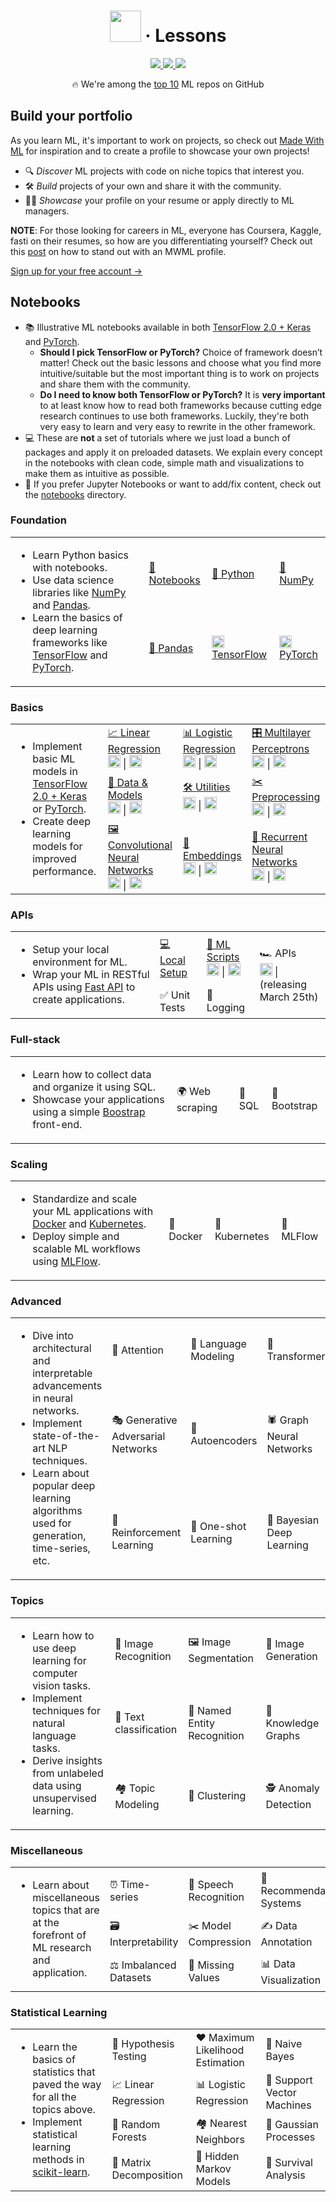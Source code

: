 <div align="center">

# <img src="https://raw.githubusercontent.com/madewithml/images/master/images/mwml_logo.png" width="50"> · Lessons
<a class="ai-header-badge" target="_blank" href="https://github.com/madewithml/lessons">
<img class="ai-header-badge-img" src="https://img.shields.io/github/stars/madewithml/lessons.svg?style=social&label=Star">
</a>
<a class="ai-header-badge" target="_blank" href="https://www.linkedin.com/company/madewithml">
<img src="https://img.shields.io/badge/style--5eba00.svg?label=LinkedIn&logo=linkedin&style=social">
</a>
<a class="ai-header-badge" target="_blank" href="https://twitter.com/madewithml">
<img class="ai-header-badge-img" src="https://img.shields.io/twitter/follow/madewithml.svg?label=Follow&style=social">
</a>
<p>🔥 We're among the <a href="https://github.com/topics/deep-learning" target="_blank">top 10</a> ML repos on GitHub</p>

</div>


## Build your portfolio
As you learn ML, it's important to work on projects, so check out <a href="https://madewithml.com">Made With ML</a> for inspiration and to create a profile to showcase your own projects!
<ul>
<li>🔍 <i>Discover</i> ML projects with code on niche topics that interest you.</li>
<li>🛠 <i>Build</i> projects of your own and share it with the community.</li>
<li>👩‍💻 <i>Showcase</i> your profile on your resume or apply directly to ML managers. </li>
</ul>

**NOTE**: For those looking for careers in ML, everyone has Coursera, Kaggle, fasti on their resumes, so how are you differentiating yourself? Check out this <a href="https://medium.com/@madewithml/7f509ecf2d57?source=friends_link&sk=ace961d53c9f3cf3089e081c0c4ee69c">post</a> on how to stand out with an MWML profile.

[Sign up for your free account →](https://madewithml.com)

## Notebooks
<ul>
    <li>
        📚 Illustrative ML notebooks available in both <a href="https://tensorflow.org">TensorFlow 2.0 + Keras</a> and <a href="https://www.pytorch.org/" target="_blank">PyTorch</a>.
        <ul>
            <li><b>Should I pick TensorFlow or PyTorch?</b> Choice of framework doesn’t matter! Check out the basic lessons and choose what you find more intuitive/suitable but the most important thing is to work on projects and share them with the community.</li>
            <li><b>Do I need to know both TensorFlow or PyTorch?</b> It is <b>very important</b> to at least know how to read both
            frameworks because cutting edge research continues to use both frameworks. Luckily, they're both very easy to learn and very easy to rewrite in the other framework.</li>
        </ul>
    </li>
    <li>💻 These are <b>not</b> a set of tutorials where we just load a bunch of packages and apply it on preloaded datasets. We explain every concept in the notebooks with clean code, simple math and visualizations to make them as intuitive as possible.
    </li>
    <li>
        📓 If you prefer Jupyter Notebooks or want to add/fix content, check out the <a href="https://github.com/madewithml/lessons/tree/master/notebooks" target="_blank">notebooks</a> directory.
    </li>
</ul>


### Foundation
<table class="table table-striped table-bordered table-vcenter">
    <tbody class=ai-notebooks-table-content>
    <tr>
        <td colspan="1" rowspan="2" class="ai-notebooks-table-points ai-orange-link">
        <ul>
            <li>Learn Python basics with notebooks.</li>
            <li>Use data science libraries like <a href="https://www.numpy.org/" target="_blank">NumPy</a> and <a href="https://pandas.pydata.org/" target="_blank">Pandas</a>.</li>
            <li>Learn the basics of deep learning frameworks like <a href="https://www.tensorflow.org/" target="_blank">TensorFlow</a> and <a href="https://pytorch.org/" target="_blank">PyTorch</a>.</li>
        </ul>
        </td>
        <td><a href="https://colab.research.google.com/github/madewithml/lessons/blob/master/notebooks/01_Foundations/01_Notebooks.ipynb">📓 Notebooks</a></td>
        <td><a href="https://colab.research.google.com/github/madewithml/lessons/blob/master/notebooks/01_Foundations/02_Python.ipynb">🐍 Python</a></td>
        <td><a href="https://colab.research.google.com/github/madewithml/lessons/blob/master/notebooks/01_Foundations/03_NumPy.ipynb">🔢 NumPy</a></td>
    </tr>
    <tr>
        <td><a href="https://colab.research.google.com/github/madewithml/lessons/blob/master/notebooks/01_Foundations/04_Pandas.ipynb">🐼 Pandas</a></td>
        <td><a href="https://colab.research.google.com/github/madewithml/lessons/blob/master/notebooks/01_Foundations/04_Pandas.ipynb"><img src="https://raw.githubusercontent.com/madewithml/images/master/images/tensorflow.png" width="20rem"> TensorFlow</a></td>
        <td><a href="https://colab.research.google.com/github/madewithml/lessons/blob/master/notebooks/01_Foundations/04_Pandas.ipynb"><img src="https://raw.githubusercontent.com/madewithml/images/master/images/pytorch.png" width="20rem"> PyTorch</a></td>
    </tr>
    </tbody>
</table>

### Basics
<table class="table table-striped table-bordered table-vcenter">
    <tbody class=ai-notebooks-table-content>
    <tr>
        <td colspan="1" rowspan="4" class="ai-notebooks-table-points ai-orange-link">
        <ul>
            <li>Implement basic ML models in <a href="https://www.tensorflow.org/" target="_blank">TensorFlow 2.0 + Keras</a> or <a href="https://www.pytorch.org/" target="_blank">PyTorch</a>.</li>
            <li>Create deep learning models for improved performance.</li>
        </ul>
        </td>
        <td>
            <a href="https://github.com/madewithml/lessons/tree/master/notebooks/02_Basics/01_Linear_Regression">📈 Linear Regression</a>
            <div><a href="https://colab.research.google.com/github/madewithml/lessons/blob/master/notebooks/02_Basics/01_Linear_Regression/01_TF_Linear_Regression.ipynb"><img src="https://raw.githubusercontent.com/madewithml/images/master/images/tensorflow.png" width="20rem"></a> | <a href="https://colab.research.google.com/github/madewithml/lessons/blob/master/notebooks/02_Basics/01_Linear_Regression/01_PT_Linear_Regression.ipynb"><img src="https://raw.githubusercontent.com/madewithml/images/master/images/pytorch.png" width="20rem"></a></div>
        </td>
        <td>
            <a href="https://github.com/madewithml/lessons/blob/master/notebooks/02_Basics/02_Logistic_Regression">📊 Logistic Regression</a>
            <div><a href="https://colab.research.google.com/github/madewithml/lessons/blob/master/notebooks/02_Basics/02_Logistic_Regression/02_TF_Logistic_Regression.ipynb"><img src="https://raw.githubusercontent.com/madewithml/images/master/images/tensorflow.png" width="20rem"></a> | <a href="https://colab.research.google.com/github/madewithml/lessons/blob/master/notebooks/02_Basics/02_Logistic_Regression/02_PT_Logistic_Regression.ipynb"><img src="https://raw.githubusercontent.com/madewithml/images/master/images/pytorch.png" width="20rem"></a></div>
        </td>
        <td>
            <a href="https://github.com/madewithml/lessons/blob/master/notebooks/02_Basics/03_Multilayer_Perceptrons">️🎛 Multilayer Perceptrons</a>
            <div><a href="https://colab.research.google.com/github/madewithml/lessons/blob/master/notebooks/02_Basics/03_Multilayer_Perceptrons/03_TF_Multilayer_Perceptrons.ipynb"><img src="https://raw.githubusercontent.com/madewithml/images/master/images/tensorflow.png" width="20rem"></a> | <a href="https://colab.research.google.com/github/madewithml/lessons/blob/master/notebooks/02_Basics/03_Multilayer_Perceptrons/03_PT_Multilayer_Perceptrons.ipynb"><img src="https://raw.githubusercontent.com/madewithml/images/master/images/pytorch.png" width="20rem"></a></div>
        </td>
    </tr>
    <tr>
    <td>
        <a href="https://github.com/madewithml/lessons/blob/master/notebooks/02_Basics/04_Data_and_Models">🔎 Data & Models</a>
        <div><a href="https://colab.research.google.com/github/madewithml/lessons/blob/master/notebooks/02_Basics/04_Data_and_Models/04_TF_Data_and_Models.ipynb"><img src="https://raw.githubusercontent.com/madewithml/images/master/images/tensorflow.png" width="20rem"></a> | <a href="https://colab.research.google.com/github/madewithml/lessons/blob/master/notebooks/02_Basics/04_Data_and_Models/04_PT_Data_and_Models.ipynb"><img src="https://raw.githubusercontent.com/madewithml/images/master/images/pytorch.png" width="20rem"></a></div>
    </td>
    <td>
        <a href="https://github.com/madewithml/lessons/blob/master/notebooks/02_Basics/05_Utilities">🛠 Utilities</a>
        <div><a href="https://colab.research.google.com/github/madewithml/lessons/blob/master/notebooks/02_Basics/05_Utilities/05_TF_Utilities.ipynb"><img src="https://raw.githubusercontent.com/madewithml/images/master/images/tensorflow.png" width="20rem"></a> | <a href="https://colab.research.google.com/github/madewithml/lessons/blob/master/notebooks/02_Basics/05_Utilities/05_PT_Utilities.ipynb"><img src="https://raw.githubusercontent.com/madewithml/images/master/images/pytorch.png" width="20rem"></a></div>
    </td>
    <td>
        <a href="https://github.com/madewithml/lessons/blob/master/notebooks/02_Basics/06_Preprocessing">️✂️ Preprocessing</a>
        <div><a href="https://colab.research.google.com/github/madewithml/lessons/blob/master/notebooks/02_Basics/06_Preprocessing/06_TF_Preprocessing.ipynb"><img src="https://raw.githubusercontent.com/madewithml/images/master/images/tensorflow.png" width="20rem"></a> | <a href="https://colab.research.google.com/github/madewithml/lessons/blob/master/notebooks/02_Basics/06_Preprocessing/06_PT_Preprocessing.ipynb"><img src="https://raw.githubusercontent.com/madewithml/images/master/images/pytorch.png" width="20rem"></a></div>
    </td>
    </tr>
    <tr>
        <td>
            <a href="https://github.com/madewithml/lessons/blob/master/notebooks/02_Basics/07_Convolutional_Neural_Networks">️🖼 Convolutional Neural Networks</a>
            <div><a href="https://colab.research.google.com/github/madewithml/lessons/blob/master/notebooks/02_Basics/07_Convolutional_Neural_Networks/07_TF_Convolutional_Neural_Networks.ipynb"><img src="https://raw.githubusercontent.com/madewithml/images/master/images/tensorflow.png" width="20rem"></a> | <a href="https://colab.research.google.com/github/madewithml/lessons/blob/master/notebooks/02_Basics/07_Convolutional_Neural_Networks/07_PT_Convolutional_Neural_Networks.ipynb"><img src="https://raw.githubusercontent.com/madewithml/images/master/images/pytorch.png" width="20rem"></a></div>
        </td>
        <td>
            <a href="https://github.com/madewithml/lessons/blob/master/notebooks/02_Basics/08_Embeddings">👑 Embeddings</a>
            <div><a href="https://colab.research.google.com/github/madewithml/lessons/blob/master/notebooks/02_Basics/08_Embeddings/08_TF_Embeddings.ipynb"><img src="https://raw.githubusercontent.com/madewithml/images/master/images/tensorflow.png" width="20rem"></a> | <a href="https://colab.research.google.com/github/madewithml/lessons/blob/master/notebooks/02_Basics/08_Embeddings/08_PT_Embeddings.ipynb"><img src="https://raw.githubusercontent.com/madewithml/images/master/images/pytorch.png" width="20rem"></a></div>
        </td>
        <td>
            <a href="https://github.com/madewithml/lessons/tree/master/notebooks/02_Basics/09_Recurrent_Neural_Networks">📗 Recurrent Neural Networks</a>
            <div><a href="https://colab.research.google.com/github/madewithml/lessons/blob/master/notebooks/02_Basics/09_Recurrent_Neural_Networks/09_TF_Recurrent_Neural_Networks.ipynb"><img src="https://raw.githubusercontent.com/madewithml/images/master/images/tensorflow.png" width="20rem"></a> | <a href="https://colab.research.google.com/github/madewithml/lessons/blob/master/notebooks/02_Basics/09_Recurrent_Neural_Networks/09_PT_Recurrent_Neural_Networks.ipynb"><img src="https://raw.githubusercontent.com/madewithml/images/master/images/pytorch.png" width="20rem"></a></div>
        </td>
    </tr>
    </tbody>
</table>

### APIs
<table class="table table-striped table-bordered table-vcenter">
    <tbody class=ai-notebooks-table-content>
    <tr>
        <td colspan="1" rowspan="3" class="ai-notebooks-table-points ai-orange-link">
        <ul>
            <li>Setup your local environment for ML.</li>
            <li>Wrap your ML in RESTful APIs using <a href="https://github.com/tiangolo/fastapi" target="_blank">Fast API</a> to create applications.</li>
        </ul>
        </td>
        <td><a href="https://colab.research.google.com/github/madewithml/lessons/blob/master/notebooks/03_APIs/01_Local_Setup.ipynb">💻 Local Setup</a></td>
        <td>
            <a href="https://github.com/madewithml/lessons/tree/master/notebooks/03_APIs/02_ML_Scripts">🐍 ML Scripts</a>
            <div><a href="https://colab.research.google.com/github/madewithml/lessons/blob/master/notebooks/03_APIs/02_ML_Scripts/02_TF_ML_Scripts.ipynb"><img src="https://raw.githubusercontent.com/madewithml/images/master/images/tensorflow.png" width="20rem"></a> | <a href="https://colab.research.google.com/github/madewithml/lessons/blob/master/notebooks/03_APIs/02_ML_Scripts/02_PT_ML_Scripts.ipynb"><img src="https://raw.githubusercontent.com/madewithml/images/master/images/pytorch.png" width="20rem"></a></div>
        </td>
        <td rowspan="2">
            <a>🏎 APIs</a>
            <div><a><img src="https://raw.githubusercontent.com/madewithml/images/master/images/yt_logo.png" width="20"></a> | <a><img src="https://raw.githubusercontent.com/madewithml/images/master/images/github_logo.png" width="17"></a></div> (releasing March 25th)
        </td>
    </tr>
    <tr>
        <td><a>✅ Unit Tests</a></td>
        <td><a>🌲 Logging</a></td>
    </tr>
    </tbody>
</table>

### Full-stack
<table class="table table-striped table-bordered table-vcenter">
    <tbody class=ai-notebooks-table-content>
    <tr>
        <td colspan="1" rowspan="3" class="ai-notebooks-table-points ai-orange-link">
        <ul>
            <li>Learn how to collect data and organize it using SQL.</li>
            <li>Showcase your applications using a simple <a href="https://getbootstrap.com">Boostrap</a> front-end.</li>
        </ul>
        </td>
        <td><a>🌍 Web scraping</a></td>
        <td><a>🔋 SQL</a></td>
        <td><a>🎨 Bootstrap</a></td>
    </tr>
    </tbody>
</table>


### Scaling
<table class="table table-striped table-bordered table-vcenter">
    <tbody class=ai-notebooks-table-content>
    <tr>
        <td colspan="1" rowspan="3" class="ai-notebooks-table-points ai-orange-link">
        <ul>
            <li>Standardize and scale your ML applications with <a href="https://www.docker.com/" target="_blank">Docker</a> and <a href="https://kubernetes.io/" target="_blank">Kubernetes</a>.</li>
            <li>Deploy simple and scalable ML workflows using <a href="https://mlflow.org/" target="_blank">MLFlow</a>.</li>
        </ul>
        </td>
        <td><a>🐳 Docker</a></td>
        <td><a>🚢 Kubernetes</a></td>
        <td><a>🌊 MLFlow</a></td>
    </tr>
    </tbody>
</table>

### Advanced
<table class="table table-striped table-bordered table-vcenter">
  <tbody class=ai-notebooks-table-content>
    <tr>
      <td colspan="1" rowspan="4" class="ai-notebooks-table-points ai-orange-link">
      <ul>
          <li>Dive into architectural and interpretable advancements in neural networks.</li>
          <li>Implement state-of-the-art NLP techniques.</li>
          <li>Learn about popular deep learning algorithms used for generation, time-series, etc.</li>
      </ul>
      </td>
      <td><a>🧐 Attention</a></td>
      <td><a>📘 Language Modeling</a></td>
      <td><a>🤗 Transformers</a></td>
      <td><a>🤯 SHA-RNN</a></td>
    </tr>
    <tr>
      <td><a>🎭 Generative Adversarial Networks</a></td>
      <td><a>🔮 Autoencoders</a></td>
      <td><a>🕷️ Graph Neural Networks</a></td>
      <td><a>⏱ Temporal CNNs</a></td>
    </tr>
    <tr>
      <td><a>🍒 Reinforcement Learning</a></td>
      <td><a>🎯 One-shot Learning</a></td>
      <td><a>🎱 Bayesian Deep Learning</a></td>
      <td><a>🐙 Causal Inference</a></td>
    </tr>
  </tbody>
</table>


### Topics
<table class="table table-striped table-bordered table-vcenter">
    <tbody class=ai-notebooks-table-content>
        <tr>
            <td colspan="1" rowspan="3" class="ai-notebooks-table-points ai-orange-link">
            <ul>
                <li>Learn how to use deep learning for computer vision tasks.</li>
                <li>Implement techniques for natural language tasks.</li>
                <li>Derive insights from unlabeled data using unsupervised learning.</li>
            </ul>
            </td>
            <td><a>📸 Image Recognition</a></td>
            <td><a>🖼️ Image Segmentation</a></td>
            <td><a>🎨 Image Generation</a></td>
        </tr>
        <tr>
            <td><a>📖 Text classification</a></td>
            <td><a>💬 Named Entity Recognition</a></td>
            <td><a>🧠 Knowledge Graphs</a></td>
        </tr>
        <tr>
            <td><a>🏘️ Topic Modeling</a></td>
            <td><a>🍡 Clustering</a></td>
            <td><a>🕵️ Anomaly Detection</a></td>
        </tr>
    </tbody>
</table>

### Miscellaneous
<table class="table table-striped table-bordered table-vcenter">
    <tbody class=ai-notebooks-table-content>
    <tr>
        <td colspan="1" rowspan="3" class="ai-notebooks-table-points ai-orange-link">
        <ul>
            <li>Learn about miscellaneous topics that are at the forefront of ML research and application.</li>
        </ul>
        </td>
        <td><a>⏰ Time-series</a></td>
        <td><a>🎤 Speech Recognition</a></td>
        <td><a>🛒 Recommendation Systems</a></td>
    </tr>
    <tr>
        <td><a>🗃️ Interpretability</a></td>
        <td><a>✂️ Model Compression</a></td>
        <td><a>✍️ Data Annotation</a></td>
    </tr>
    <tr>
        <td><a>⚖️ Imbalanced Datasets</a></td>
        <td><a>👻 Missing Values</a></td>
        <td><a>📊 Data Visualization</a></td>
    </tr>
    </tbody>
</table>

### Statistical Learning
<table class="table table-striped table-bordered table-vcenter">
  <tbody class=ai-notebooks-table-content>
    <tr>
      <td colspan="1" rowspan="4" class="ai-notebooks-table-points ai-orange-link">
      <ul>
          <li>Learn the basics of statistics that paved the way for all the topics above.</li>
          <li>Implement statistical learning methods in <a href="https://scikit-learn.org/">scikit-learn</a>.</li>
      </ul>
      </td>
      <td><a>🧪 Hypothesis Testing</a></td>
      <td><a>❤️ Maximum Likelihood Estimation</a></td>
      <td><a>👶 Naive Bayes</a></td>
    </tr>
    <tr>
      <td><a>📈 Linear Regression</a></td>
      <td><a>📊 Logistic Regression</a></td>
      <td><a>🦺 Support Vector Machines</a></td>
    </tr>
    <tr>
      <td>🌳 Random Forests</td>
      <td><a>🏘 Nearest Neighbors</a></td>
      <td><a>🍿 Gaussian Processes</a></td>
    </tr>
    <tr>
      <td><a>🥅 Matrix Decomposition</a></td>
      <td><a>🎩 Hidden Markov Models</a></td>
      <td><a>🦠 Survival Analysis</a></td>
    </tr>
  </tbody>
</table>



